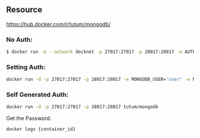 ## Resource

https://hub.docker.com/r/tutum/mongodb/

### No Auth:

```bash
$ docker run -d --network docknet -p 27017:27017 -p 28017:28017 -e AUTH=no -e OPLOG_SIZE=50 tutum/mongodb
```

### Setting Auth:

```bash
docker run -d -p 27017:27017 -p 28017:28017 -e MONGODB_USER="user" -e MONGODB_DATABASE="mydatabase" -e MONGODB_PASS="mypass" tutum/mongodb
```

### Self Generated Auth:

```bash
docker run -d -p 27017:27017 -p 28017:28017 tutum/mongodb
```

Get the Password:

```bash
docker logs {container_id}
```
